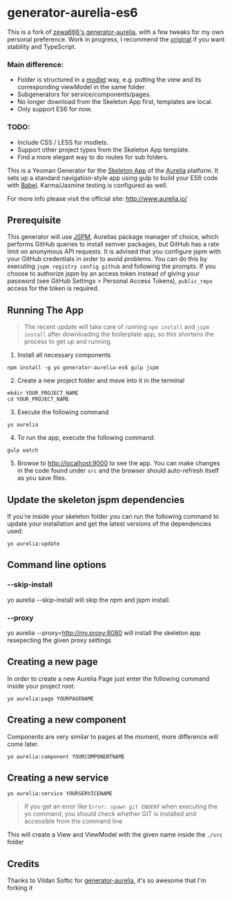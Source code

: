 # generator-aurelia-es6

This is a fork of [zewa666's generator-aurelia](https://github.com/zewa666/generator-aurelia), with a few tweaks for my own personal preference.
Work in progress, I recommend the [original](https://github.com/zewa666/generator-aurelia) if you want stability and TypeScript.

### Main difference:
- Folder is structured in a [modlet](https://donejs.com/Features.html#section=section_Modlets) way, e.g. putting the view and its corresponding viewModel in the same folder.
- Subgenerators for service/components/pages.
- No longer download from the Skeleton App first, templates are local.
- Only support ES6 for now.

### TODO:
- Include CSS / LESS for modlets.
- Support other project types from the Skeleton App template.
- Find a more elegant way to do routes for sub folders.
 

This is a Yeoman Generator for the [Skeleton App](https://github.com/aurelia/skeleton-navigation) of the [Aurelia](http://www.aurelia.io/) platform. It sets up a standard navigation-style app using gulp to build your ES6 code with [Babel](http://babeljs.io). Karma/Jasmine testing is configured as well.

For more info please visit the official site: http://www.aurelia.io/

## Prerequisite
This generator will use [JSPM](http://jspm.io), Aurelias package manager of choice, which performs GitHub queries to install semver packages, but GitHub has a rate limit on anonymous API requests. It is advised that you configure jspm with your GitHub credentials in order to avoid problems. You can do this by executing `jspm registry config github` and following the prompts. If you choose to authorize jspm by an access token instead of giving your password (see GitHub Settings > Personal Access Tokens), `public_repo` access for the token is required.

## Running The App

> The recent update will take care of running `npm install` and `jspm install` after downloading the boilerplate app, so this shortens the process to get up and running.

1. Install all necessary components

  ```shell
  npm install -g yo generator-aurelia-es6 gulp jspm
  ```

2. Create a new project folder and move into it in the terminal

  ```shell
  mkdir YOUR_PROJECT_NAME
  cd YOUR_PROJECT_NAME
  ```
  
3. Execute the following command

  ```shell
  yo aurelia
  ```

4. To run the app, execute the following command:

  ```shell
  gulp watch
  ```
5. Browse to [http://localhost:9000](http://localhost:9000) to see the app. You can make changes in the code found under `src` and the browser should auto-refresh itself as you save files.

## Update the skeleton jspm dependencies
If you're inside your skeleton folder you can run the following command to update your installation and get the latest versions of the dependencies used:

  ```shell
  yo aurelia:update
  ```

## Command line options

### --skip-install
yo aurelia --skip-install will skip the npm and jspm install.

### --proxy
yo aurelia --proxy=http://my.proxy:8080 will install the skeleton app resepecting the given proxy settings

## Creating a new page
In order to create a new Aurelia Page just enter the following command inside your project root:

  ```shell
  yo aurelia:page YOURPAGENAME
  ```
  
## Creating a new component
Components are very similar to pages at the moment, more difference will come later.

  ```shell
  yo aurelia:component YOURCOMPONENTNAME
  ```
  
## Creating a new service

  ```shell
  yo aurelia:service YOURSERVICENAME
  ```

> If you get an error like `Error: spawn git ENOENT` when executing the yo command, you should check whether GIT is installed and accessible from the command line

This will create a View and ViewModel with the given name inside the ```./src``` folder

## Credits
Thanks to Vildan Softic for [generator-aurelia](https://github.com/zewa666/generator-aurelia), it's so awesome that I'm forking it
